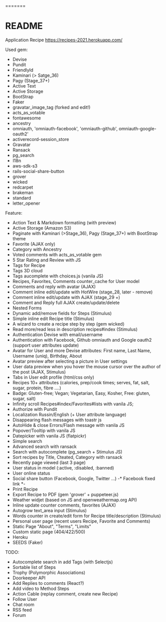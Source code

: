 =======
# README

Application Recipe https://recipes-2021.herokuapp.com/

Used gem:
* Devise
* Pundit
* FriendlyId
* Kaminari (> Satge_36)
* Pagy (Stage_37+)
* Active Text
* Active Storage
* BootStrap
* Faker
* gravatar_image_tag (forked and edit!)
* acts_as_votable
* fontawesome
* ancestry
* omniauth, 'omniauth-facebook', 'omniauth-github', omniauth-google-oauth2'
* activerecord-session_store
* Gravatar
* Ransack
* pg_search
* I18n
* aws-sdk-s3
* rails-social-share-button
* grover
* wicked
* redcarpet
* brakeman
* standard
* letter_opener

Feature:
* Action Text & Markdown formatiing (with preview)
* Active Storage (Amazon S3)
* Paginate with Kaminari (>Stage_36), Pagy (Stage_37+) with BootStrap theme 
* Favorite (AJAX only)
* Category with Ancestry
* Voted comments with acts_as_votable gem
* 5 Star Rating and Review with JS
* Tags for Recipe 
* Tags 3D cloud
* Tags aucomplete with choices.js (vanila JS)
* Recipes, Favorites, Comments counter_cache for User model
* Comments and reply with avatar (AJAX)
* Comment inline edit/update with HotWire (stage_28, later - remove)
* Comment inline edit/update with AJAX (stage_29 +)
* Comment and Reply full AJAX create/update/delete  
* Nested Forms
* Dynamic add/remove fields for Steps (Stimulus)
* Simple inline edit Recipe title (Stimulus)
* A wizard to create a recipe step by step (gem wicked)
* Read more/read less in description recipes#index (Stimulus)
* Authentication Devise with email/username
* Authentication with Facebook, Github omniauth and Google oauth2 (support user attributes update)
* Avatar for User and more Devise attributes: First name, Last Name, Username (uniq), Birthday, About 
* Avatar preview after selecting a picture in User settings
* User data preview when you hover the mouse cursor over the author of the post (AJAX, Stimulus)
* Tabs in User edit profile (html/css only)
* Recipes 10+ attributes (calories, prep/cook times; serves, fat, salt, sugar, protein, fibre ....)
* Badge: Gluten-free; Vegan; Vegetarian, Easy, Kosher, Free: gluten, sugar, salt)
* Infinity scroll Recipes#index/Favorites#lists with vanila JS;
* Authorize with Pundit
* Localization Russin/English (+ User attribute language)
* Disappearing flash messages with toastr js
* AutoHide & close Errors/Flash message with vanila JS
* Popover/Tooltip with vanila JS
* Datepicker with vanila JS (flatpickr)
* Simple search
* Advanced search with ransack
* Search with autocomplete (pg_search + Stimulus JS)
* Sort recipes by Title, Cteated, Category with ransack
* Recently page viewed (last 3 page)
* User status in model (:active, :disabled, :banned)
* User online status
* Social share button (Facebook, Google, Twitter ...) -* Facebook fixed link *-
* Print Recipe
* Export Recipe to PDF (gem 'grover' + puppeteer.js)
* Weather widjet (based on JS and openweathermap.org API)
* Inline update counter comments, favorites (AJAX)
* Autogrow text_area input (Stimulus)
* Words counter in create/edit form for Recipe title/description (Stimulus)
* Personal user page (recent users Recipe, Favorite and Comments)
* Static Page "About", "Terms", "Limits"
* Custom static page (404/422/500)
* Heroku
* SEEDS (Faker)

TODO:
* Autocomplete search in add Tags (with Selectjs)
* Sortable list of Steps
* Trophy (Polymorphic Associations)
* Doorkeeper API
* Add Replies to comments (React?)
* Add video to Method Steps 
* Action Cable (replay comment, create new Recipe)
* Follow User
* Chat room
* RSS feed
* Forum
